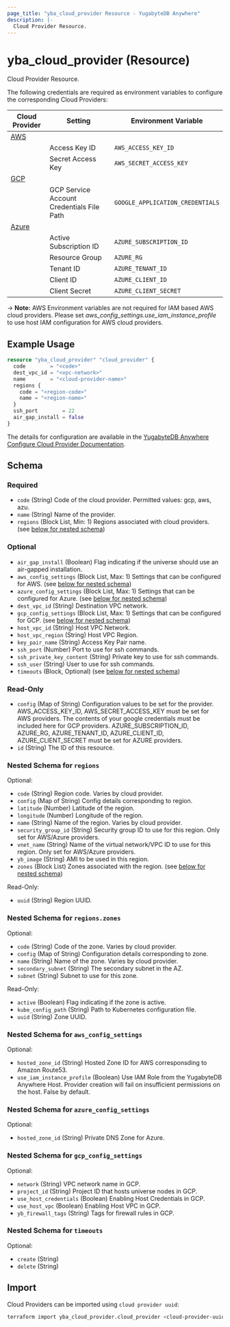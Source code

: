 ```yaml
---
page_title: "yba_cloud_provider Resource - YugabyteDB Anywhere"
description: |-
  Cloud Provider Resource.
---
```


# yba_cloud_provider (Resource)

Cloud Provider Resource.

The following credentials are required as environment variables to configure the corresponding Cloud Providers:

|Cloud Provider|Setting|Environment Variable|
|-------|--------|-------------------------------|
|[AWS](https://docs.aws.amazon.com/cli/latest/userguide/cli-configure-envvars.html)|||
||Access Key ID|`AWS_ACCESS_KEY_ID`|
||Secret Access Key|`AWS_SECRET_ACCESS_KEY`|
|[GCP](https://cloud.google.com/docs/authentication/application-default-credentials)|||
|| GCP Service Account Credentials File Path|`GOOGLE_APPLICATION_CREDENTIALS`|
|[Azure](https://learn.microsoft.com/en-us/azure/developer/go/azure-sdk-authentication?tabs=bash)|||
||Active Subscription ID|`AZURE_SUBSCRIPTION_ID`|
||Resource Group|`AZURE_RG`|
||Tenant ID|`AZURE_TENANT_ID`|
||Client ID|`AZURE_CLIENT_ID`|
||Client Secret|`AZURE_CLIENT_SECRET`|

-> **Note:** AWS Environment variables are not required for IAM based AWS cloud providers. Please set *aws_config_settings.use_iam_instance_profile* to use host IAM configuration for AWS cloud providers.

## Example Usage

```terraform
resource "yba_cloud_provider" "cloud_provider" {
  code        = "<code>"
  dest_vpc_id = "<vpc-network>"
  name        = "<cloud-provider-name>"
  regions {
    code = "<region-code>"
    name = "<region-name>"
  }
  ssh_port        = 22
  air_gap_install = false
}
```


The details for configuration are available in the [YugabyteDB Anywhere Configure Cloud Provider Documentation](https://docs.yugabyte.com/preview/yugabyte-platform/configure-yugabyte-platform/set-up-cloud-provider/aws/).

<!-- schema generated by tfplugindocs -->
## Schema

### Required

- `code` (String) Code of the cloud provider. Permitted values: gcp, aws, azu.
- `name` (String) Name of the provider.
- `regions` (Block List, Min: 1) Regions associated with cloud providers. (see [below for nested schema](#nestedblock--regions))

### Optional

- `air_gap_install` (Boolean) Flag indicating if the universe should use an air-gapped installation.
- `aws_config_settings` (Block List, Max: 1) Settings that can be configured for AWS. (see [below for nested schema](#nestedblock--aws_config_settings))
- `azure_config_settings` (Block List, Max: 1) Settings that can be configured for Azure. (see [below for nested schema](#nestedblock--azure_config_settings))
- `dest_vpc_id` (String) Destination VPC network.
- `gcp_config_settings` (Block List, Max: 1) Settings that can be configured for GCP. (see [below for nested schema](#nestedblock--gcp_config_settings))
- `host_vpc_id` (String) Host VPC Network.
- `host_vpc_region` (String) Host VPC Region.
- `key_pair_name` (String) Access Key Pair name.
- `ssh_port` (Number) Port to use for ssh commands.
- `ssh_private_key_content` (String) Private key to use for ssh commands.
- `ssh_user` (String) User to use for ssh commands.
- `timeouts` (Block, Optional) (see [below for nested schema](#nestedblock--timeouts))

### Read-Only

- `config` (Map of String) Configuration values to be set for the provider. AWS_ACCESS_KEY_ID, AWS_SECRET_ACCESS_KEY must be set for AWS providers. The contents of your google credentials must be included here for GCP providers. AZURE_SUBSCRIPTION_ID, AZURE_RG, AZURE_TENANT_ID, AZURE_CLIENT_ID, AZURE_CLIENT_SECRET must be set for AZURE providers.
- `id` (String) The ID of this resource.

<a id="nestedblock--regions"></a>
### Nested Schema for `regions`

Optional:

- `code` (String) Region code. Varies by cloud provider.
- `config` (Map of String) Config details corresponding to region.
- `latitude` (Number) Latitude of the region.
- `longitude` (Number) Longitude of the region.
- `name` (String) Name of the region. Varies by cloud provider.
- `security_group_id` (String) Security group ID to use for this region. Only set for AWS/Azure providers.
- `vnet_name` (String) Name of the virtual network/VPC ID to use for this region. Only set for AWS/Azure providers.
- `yb_image` (String) AMI to be used in this region.
- `zones` (Block List) Zones associated with the region. (see [below for nested schema](#nestedblock--regions--zones))

Read-Only:

- `uuid` (String) Region UUID.

<a id="nestedblock--regions--zones"></a>
### Nested Schema for `regions.zones`

Optional:

- `code` (String) Code of the zone. Varies by cloud provider.
- `config` (Map of String) Configuration details corresponding to zone.
- `name` (String) Name of the zone. Varies by cloud provider.
- `secondary_subnet` (String) The secondary subnet in the AZ.
- `subnet` (String) Subnet to use for this zone.

Read-Only:

- `active` (Boolean) Flag indicating if the zone is active.
- `kube_config_path` (String) Path to Kubernetes configuration file.
- `uuid` (String) Zone UUID.



<a id="nestedblock--aws_config_settings"></a>
### Nested Schema for `aws_config_settings`

Optional:

- `hosted_zone_id` (String) Hosted Zone ID for AWS corresponsding to Amazon Route53.
- `use_iam_instance_profile` (Boolean) Use IAM Role from the YugabyteDB Anywhere Host. Provider creation will fail on insufficient permissions on the host. False by default.


<a id="nestedblock--azure_config_settings"></a>
### Nested Schema for `azure_config_settings`

Optional:

- `hosted_zone_id` (String) Private DNS Zone for Azure.


<a id="nestedblock--gcp_config_settings"></a>
### Nested Schema for `gcp_config_settings`

Optional:

- `network` (String) VPC network name in GCP.
- `project_id` (String) Project ID that hosts universe nodes in GCP.
- `use_host_credentials` (Boolean) Enabling Host Credentials in GCP.
- `use_host_vpc` (Boolean) Enabling Host VPC in GCP.
- `yb_firewall_tags` (String) Tags for firewall rules in GCP.


<a id="nestedblock--timeouts"></a>
### Nested Schema for `timeouts`

Optional:

- `create` (String)
- `delete` (String)

## Import

Cloud Providers can be imported using `cloud provider uuid`:

```sh
terraform import yba_cloud_provider.cloud_provider <cloud-provider-uuid>
```

